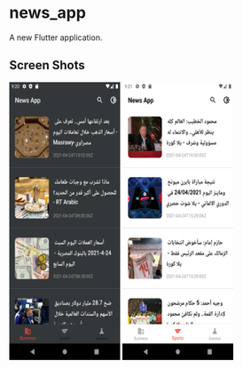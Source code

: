 # news_app

A new Flutter application.

## Screen Shots
<img src="screen_shots/image1.png" width="200" height="500"> <img src="screen_shots/image2.png" width="200" height="500">
